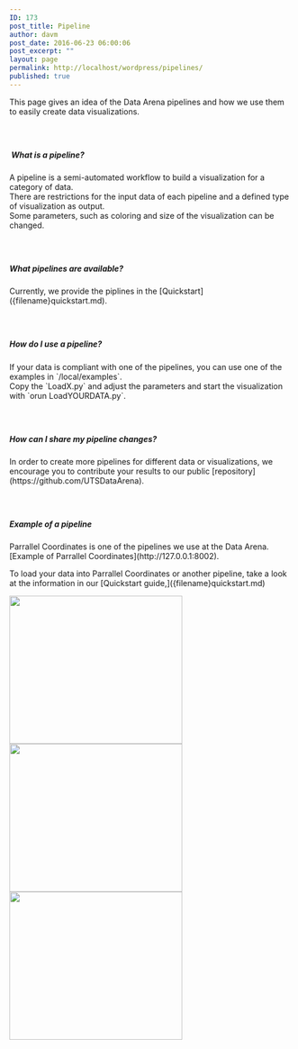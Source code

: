 ```yaml
---
ID: 173
post_title: Pipeline
author: davm
post_date: 2016-06-23 06:00:06
post_excerpt: ""
layout: page
permalink: http://localhost/wordpress/pipelines/
published: true
---
```

<p>This page gives an idea of the Data Arena pipelines and how we use them to easily create data visualizations.</p>
<h5>&nbsp;</h5>
<h5>&nbsp;What is a pipeline?</h5>
<p>A pipeline is a semi-automated workflow to build a visualization for a category of data.<br>
There are restrictions for the input data of each pipeline and a defined type of visualization as output.<br>
Some parameters, such as coloring and size of the visualization can be changed.</p>
<h5>&nbsp;</h5>
<h5><strong>What pipelines are available?</strong></h5>
<p>Currently, we provide the piplines in the [Quickstart]({filename}quickstart.md).</p>
<h5>&nbsp;</h5>
<h5><strong>How do I use a pipeline?</strong></h5>
<p>If your data is compliant with one of the pipelines, you can use one of the examples in `/local/examples`.<br>
Copy the `LoadX.py` and adjust the parameters and start the visualization with `orun LoadYOURDATA.py`.</p>
<h5>&nbsp;</h5>
<h5>How can I share my pipeline changes?</h5>
<p>In order to create more pipelines for different data or visualizations, we encourage you to contribute your results to our public [repository](https://github.com/UTSDataArena).</p>
<h5>&nbsp;</h5>
<h5><strong>Example of a pipeline</strong></h5>
<p>Parrallel Coordinates is one of the pipelines we use at the Data Arena. [Example of Parrallel Coordinates](http://127.0.0.1:8002).</p>
<p>To load your data into Parrallel Coordinates or another pipeline, take a look at the information in our [Quickstart guide,]({filename}quickstart.md)</p>
<a href="http://localhost/wordpress/parallelcoordinates/">	<img src="http://localhost/wordpress/wp-content/uploads/2016/06/otherpipelineLight.jpg" class="so-widget-image" height="263" width="307">
</a>
<a href="http://localhost/wordpress/parallelcoordinates/">	<img src="http://localhost/wordpress/wp-content/uploads/2016/06/otherpipelineLight.jpg" class="so-widget-image" height="263" width="307">
</a>
<a href="http://localhost/wordpress/parallelcoordinates/">	<img src="http://localhost/wordpress/wp-content/uploads/2016/06/otherpipelineLight.jpg" class="so-widget-image" height="263" width="307">
</a>
